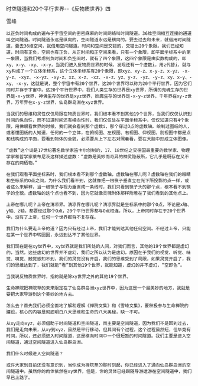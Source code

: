 时空隧道和20个平行世界--《反物质世界》四

雪峰


    以正负时间构成的遍布于宇宙空间的密密麻麻的时间网络叫时间隧道。36维空间相互连接的通道叫空间隧道。时间隧道永远是纵向的，空间隧道永远是横向的。要去过去和未来，就借用时间隧道，要去36维空间，就借用空间隧道。时间和空间是交错的，交错出20个象限。我们已经知道，时间有正负，空间也有正负，从正时间和正空间来看，只有一个象限，即平面坐标系中的第一象限，当我们考虑到负时间和负空间时，就有了四个象限，这四个象限是由实数构成的，即xy、x-y、-xy、-x-y，当我们进入反物质世界的时候，发现还有一个虚数i，用z代替i，就与xy构成了一个立体坐标系，这个立体坐标系有20个象限，即xyz、xy-z、x-y-z、x-yz、-x-y-z、-xyz、-x-yz、-xy-z、xz、x-z、-xz、-x-z、yz、y-z、-yz、-y-z、xy、x-y、-xy、-x-y，这就是说，整个宇宙中有20个世界，这20个世界可以称为20个平行世界，因为它们同时并存于宇宙中。这20个平行世界中，我们人类生存的世界是xy世界，所谓的鬼魂生存的世界是-x-y世界，神佛生存的世界是xyz世界，妖魔生存的世界是-x-y-z世界，千年界在xy-z世界，万年界在x-y-z世界，仙岛群岛洲在xyz世界。

    当我们的思维和灵性仅仅局限在物质世界时，我们根本看不到其他19个世界，当我们仅仅认识到时间的纵向性，而不知道时间还有横向性时，我们仅仅处在平面坐标系中，仅仅知道只有4个象限，用佛眼看世界的时候，我们就会看到那个虚数i，那个穿过O点的虚数轴。绘制过图纸的人，或者懂图纸的人知道，任何的一个立体，在俯视图、左视图、右视图、仰视图、剖视图中都是点和线构成的平面，要看到物体的全貌，必须要从上下左右对照着看，要在大脑中形成立体图像。

    “虚数”这个词是17世纪著名数学家笛卡尔创制的，17、18世纪之交德国最重要的数学家、物理学家和哲学家莱布尼茨这样描述虚数：“虚数是美妙而奇异的神灵隐蔽所，它几乎是既存在又不存在的两栖物。”

    在我们观看平面坐标系时，我们根本看不到那个虚数轴，虚数轴在哪儿呢？虚数轴在我们的眼睛和坐标系的O点之间，为什么我们看不到，这就像把一根筷子垂直立在光下所投影的点一样，或者这么来解释，当一根筷子与视力垂直成一条线时，我们只看到筷子头的那个点，根本看不到筷子的全貌。虚数轴的这个点也看不到，因为它就像灵魂附体那样附着在了我们看到的其他点上。

    上帝在哪儿呢？上帝在清凉界。清凉界在哪儿呢？清凉界就是坐标系中的那个O点，不论是x轴、y轴、z轴，都要经过那个O点，20个平行世界都与O点相连，所以，上帝同时存在于20个世界中。没有了上帝，任何一个世界都将不复存在。

    我们为什么要走上帝的道？因为只有经过上帝，我们才能到达其他任何空间。不经过上帝，只能在某一个世界中转圈圈，永远到达不了其他世界。

    我们现在是在xy世界中，xy世界就是我们所处的人间，对我们而言，其他的19个世界都是虚幻的，当然，这些虚幻的世界并不虚幻，我们之所以认为是虚幻，原因在于我们的视觉、听觉、味觉、嗅觉、触觉感知不到，我们的灵觉没有开启，我们的思维受到了局限，如果灵觉开启了，我们的思维达到了，我们就能“看”到其他19个世界，就能知道，虚幻的并不虚幻，“空即色”。

    当我说反物质世界时，指的就是除xy世界之外的其他19个世界。

    生命禅院把禅院草的未来限定在了仙岛群岛洲xyz世界中，因为这是一个最美妙的地方，我就是要把大家导游到这个美妙的地方去。

    怎么去？首先我们必须全面地了解和理解《禅院文集》和《雪峰文集》，要积极参与生命禅院的建设，核心的内容是彻底明白八大思维和生命的八大奥秘，缺一不可。

    从xy走向xyz，必须借助于时间隧道和空间隧道，而主要是空间隧道，因为我们不是回到过去，我们是走向未来，从xy到xyz，虽然是平行移动，但其间有个过程，这个过程虽然短，但毕竟有时间，所以，还必须进入时间隧道，这是横向时间中一个很短暂的时间隧道。我们主要是进入空间隧道，通过空间隧道进入仙岛群岛洲。

    我们什么时候进入空间隧道？

    或许大家到目前还没有意识到，当你成为禅院草的那时刻起，你已经进入了通向仙岛群岛洲的空间隧道中。虽然你的肉体依然在xy世界，但是，你的灵体已经跟随导游遨游在空间隧道中，我们早已上路了。



